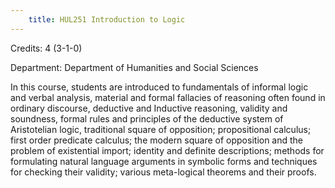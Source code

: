 ```yaml
---
    title: HUL251 Introduction to Logic
---
```

Credits: 4 (3-1-0)

Department: Department of Humanities and Social Sciences

In this course, students are introduced to fundamentals of informal logic and verbal analysis, material and formal fallacies of reasoning often found in ordinary discourse, deductive and Inductive reasoning, validity and soundness, formal rules and principles of the deductive system of Aristotelian logic, traditional square of opposition; propositional calculus; first order predicate calculus; the modern square of opposition and the problem of existential import; identity and definite descriptions; methods for formulating natural language arguments in symbolic forms and techniques for checking their validity; various meta-logical theorems and their proofs.